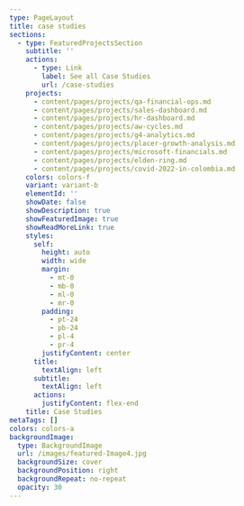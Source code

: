 ```yaml
---
type: PageLayout
title: case studies
sections:
  - type: FeaturedProjectsSection
    subtitle: ''
    actions:
      - type: Link
        label: See all Case Studies
        url: /case-studies
    projects:
      - content/pages/projects/qa-financial-ops.md
      - content/pages/projects/sales-dashboard.md
      - content/pages/projects/hr-dashboard.md
      - content/pages/projects/aw-cycles.md
      - content/pages/projects/g4-analytics.md
      - content/pages/projects/placer-growth-analysis.md
      - content/pages/projects/microsoft-financials.md
      - content/pages/projects/elden-ring.md
      - content/pages/projects/covid-2022-in-colombia.md
    colors: colors-f
    variant: variant-b
    elementId: ''
    showDate: false
    showDescription: true
    showFeaturedImage: true
    showReadMoreLink: true
    styles:
      self:
        height: auto
        width: wide
        margin:
          - mt-0
          - mb-0
          - ml-0
          - mr-0
        padding:
          - pt-24
          - pb-24
          - pl-4
          - pr-4
        justifyContent: center
      title:
        textAlign: left
      subtitle:
        textAlign: left
      actions:
        justifyContent: flex-end
    title: Case Studies
metaTags: []
colors: colors-a
backgroundImage:
  type: BackgroundImage
  url: /images/featured-Image4.jpg
  backgroundSize: cover
  backgroundPosition: right
  backgroundRepeat: no-repeat
  opacity: 30
---
```

